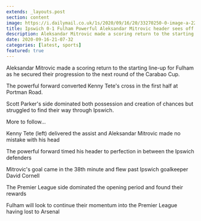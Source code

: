 ```yaml
---
extends: _layouts.post
section: content
image: https://i.dailymail.co.uk/1s/2020/09/16/20/33270250-0-image-a-22_1600286386853.jpg 
title: Ipswich 0-1 Fulham Powerful Aleksandar Mitrovic header sees off Tractor Boys 
description: Aleksandar Mitrovic made a scoring return to the starting line-up for Fulham as he secured their progression to the next round of the Carabao Cup.  
date: 2020-09-16-21-07-32 
categories: [latest, sports] 
featured: true 
--- 
```

Aleksandar Mitrovic made a scoring return to the starting line-up for Fulham as he secured their progression to the next round of the Carabao Cup. 

The powerful forward converted Kenny Tete's cross in the first half at Portman Road. 

Scott Parker's side dominated both possession and creation of chances but struggled to find their way through Ipswich. 

More to follow...  

Kenny Tete (left) delivered the assist and Aleksandar Mitrovic made no mistake with his head

The powerful forward timed his header to perfection in between the Ipswich defenders

Mitrovic's goal came in the 38th minute and flew past Ipswich goalkeeper David Cornell

The Premier League side dominated the opening period and found their rewards 

Fulham will look to continue their momentum into the Premier League having lost to Arsenal

